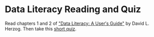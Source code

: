 # Data Literacy Reading and Quiz

Read chapters 1 and 2 of ["Data Literacy: A User′s Guide"](https://umd.instructure.com/courses/1259604/quizzes/1263656) by David L. Herzog. Then take this [short quiz](https://umd.instructure.com/courses/1259604/quizzes/1263656).
